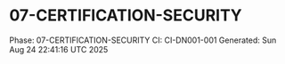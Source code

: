 # 07-CERTIFICATION-SECURITY
Phase: 07-CERTIFICATION-SECURITY
CI: CI-DN001-001
Generated: Sun Aug 24 22:41:16 UTC 2025
